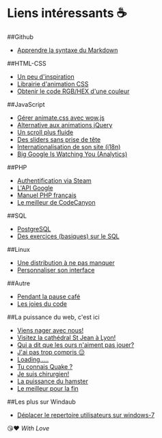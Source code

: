 # Liens intéressants :coffee:

##Github
* [Apprendre la syntaxe du Markdown](https://guides.github.com/features/mastering-markdown/)

##HTML-CSS
* [Un peu d'inspiration](http://tympanus.net/codrops/)
* [Librairie d'animation CSS](http://daneden.github.io/animate.css/)
* [Obtenir le code RGB/HEX d'une couleur](http://www.color-hex.com/)

##JavaScript
* [Gérer animate.css avec wow.js](http://mynameismatthieu.com/WOW/)
* [Alternative aux animations jQuery](http://julian.com/research/velocity/)
* [Un scroll plus fluide](https://github.com/cferdinandi/smooth-scroll)
* [Des sliders sans prise de tête](http://unslider.com/)
* [Internationalisation de son site (i18n)](https://github.com/recurser/jquery-i18n)
* [Big Google Is Watching You (Analytics)](https://developers.google.com/analytics/)

##PHP
* [Authentification via Steam](https://github.com/SmItH197/SteamAuthentication)
* [L'API Google](https://github.com/google/google-api-php-client)
* [Manuel PHP français](http://php.net/manual/fr/)
* [Le meilleur de CodeCanyon](http://code.tutsplus.com/articles/20-useful-php-scripts-available-on-codecanyon--cms-25584)

##SQL
* [PostgreSQL](http://www.postgresql.org/)
* [Des exercices (basiques) sur le SQL](http://webtic.free.fr/sql/exint/q1.htm)

##Linux
* [Une distribution à ne pas manquer](http://papyros.io/)
* [Personnaliser son interface ](https://oduso.com/)

##Autre
* [Pendant la pause café](http://www.theuselessweb.com/)
* [Les joies du code](http://lesjoiesducode.fr/)

##La puissance du web, c'est ici
* [Viens nager avec nous!](http://labs.gooengine.com/pearl-boy/indexBelow.html)
* [Visitez la cathédral St Jean à Lyon!](http://patapom.com/topics/WebGL/cathedral/index.html)
* [Qui a dit que les ours n'aiment pas jouer?](https://www.cubeslam.com/kqfslq)
* [J'ai pas trop compris :expressionless:](http://mission.rosapark.fr/)
* [Loading.....](http://www.theywilleatyou.com/)
* [Tu connais Quake ?](https://kripken.github.io/BananaBread/cube2/index.html)
* [Je suis chirurgien!](https://sv-ginger.appspot.com/)
* [La puissance du hamster](http://sayviget.com/)
* [Le meilleur pour la fin](http://hellorun.helloenjoy.com/)

##Les plus sur Windaub
* [Déplacer le repertoire utilisateurs sur windows-7](http://www.crazyws.fr/tutos/deplacer-le-repertoire-utilisateurs-sur-windows-7-BG7LP.html)


:kissing_heart::heart:
_With Love_

